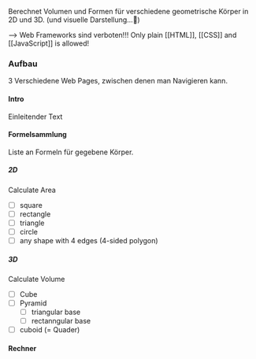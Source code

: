 Berechnet Volumen und Formen für verschiedene geometrische Körper in 2D und 3D.
(und visuelle Darstellung...🥲)

--> Web Frameworks sind verboten!!! Only plain [[HTML]], [[CSS]] and [[JavaScript]] is allowed!


### Aufbau

3 Verschiedene Web Pages, zwischen denen man Navigieren kann.

#### Intro
Einleitender Text

#### Formelsammlung
Liste an Formeln für gegebene Körper.
##### 2D
Calculate Area
- [ ] square
- [ ] rectangle
- [ ] triangle
- [ ] circle
- [ ] any shape with 4 edges (4-sided polygon)

##### 3D
Calculate Volume
- [ ] Cube
- [ ] Pyramid
	- [ ] triangular base
	- [ ] rectanngular base
- [ ] cuboid (= Quader)

#### Rechner
